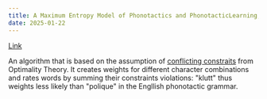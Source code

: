 ```yaml
---
title: A Maximum Entropy Model of Phonotactics and PhonotacticLearning, Bruce Hayes
date: 2025-01-22
---
```

[Link](https://brucehayes.org/papers/HayesAndWilsonPhonotactics2008.pdf)

An algorithm that is based on the assumption of [conflicting constraits](conflicting-constraints) from Optimality Theory. It creates weights for different character combinations and rates words by summing their constraints violations: "klutt" thus weights less likely than "polique" in the Engllish phonotactic grammar. 
